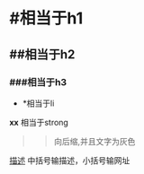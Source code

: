 # #相当于h1
## ##相当于h2
### ###相当于h3

* *相当于li

**xx** 相当于strong

> >向后缩,并且文字为灰色

[描述](http://xxx.com) []()中括号输描述，小括号输网址